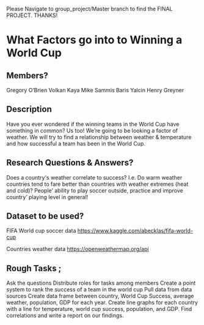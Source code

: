 Please Navigate to group_project/Master branch to find the FINAL PROJECT. THANKS!

# What Factors go into to Winning a World Cup

## Members?
Gregory O’Brien
Volkan Kaya
Mike Sammis
Baris Yalcin
Henry Greyner

## Description
Have you ever wondered if the winning teams in the World Cup have something in common? Us too! We’re going to be looking a factor of  weather. We will try to find a relationship between weather & temperature and how successful a team has been in the World Cup.

## Research Questions & Answers?
Does a country's weather correlate to success? I.e. Do warm weather countries tend to fare better than countries with weather extremes (heat and cold)?
People’ ability to play soccer outside, practice and improve country’ playing level in general!
 
## Dataset to be used?

FIFA World cup soccer data
https://www.kaggle.com/abecklas/fifa-world-cup

Countries weather data
https://openweathermap.org/api


## Rough Tasks ;
Ask the questions
Distribute roles for tasks among members
Create a point system to rank the success of a team in the world cup 
Pull data from data sources
Create data frame between country, World Cup Success, average weather, population, GDP for each year.
Create line graphs for each country with a line for temperature, world cup success, population, and GDP.
Find correlations and write a report on our findings. 
 	
